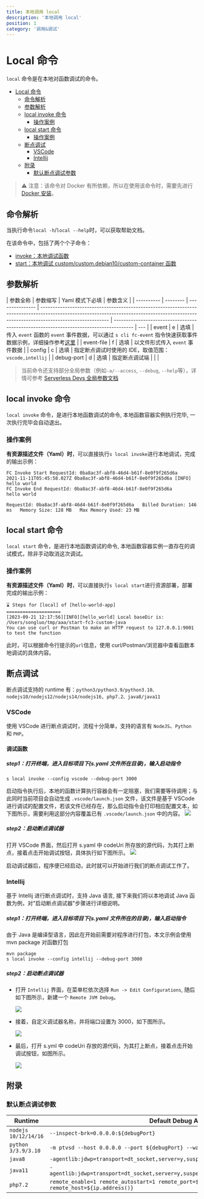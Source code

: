 ```yaml
---
title: 本地调用 local
description: '本地调用 local'
position: 1
category: '调用&调试'
---
```


# Local 命令

`local` 命令是在本地对函数调试的命令。

- [Local 命令](#local-命令)
  - [命令解析](#命令解析)
  - [参数解析](#参数解析)
  - [local invoke 命令](#local-invoke-命令)
    - [操作案例](#操作案例)
  - [local start 命令](#local-start-命令)
    - [操作案例](#操作案例-1)
  - [断点调试](#断点调试)
    - [VSCode](#vscode)
    - [Intellij](#intellij)
  - [附录](#附录)
    - [默认断点调试参数](#默认断点调试参数)

> ⚠️ 注意：该命令对 Docker 有所依赖，所以在使用该命令时，需要先进行 [Docker 安装](https://docs.docker.com/get-started/#download-and-install-docker)。

## 命令解析

当执行命令`local -h`/`local --help`时，可以获取帮助文档。

在该命令中，包括了两个个子命令：

- [invoke：本地调试函数](#local-invoke-命令)
- [start：本地调试 custom/custom.debian10/custom-container 函数](#local-start-命令)

## 参数解析

| 参数全称   | 参数缩写 | Yaml 模式下必填 | 参数含义                                                                                                                                                                                 |
| ---------- | -------- | --------------- | ---------------------------------------------------------------------------------------------------------------------------------------------------------------------------------------- | -------------------------------------------------------------------------------------- | --- |
| event      | e        | 选填            | 传入 `event` 函数的 `event` 事件数据，可以通过 `s cli fc-event` 指令快速获取事件数据示例，详细操作参考[这里](https://github.com/devsapp/fc/blob/main/docs/zh/command/invoke.md#注意事项) |
| event-file | f        | 选填            | 以文件形式传入 `event` 事件数据                                                                                                                                                          |
| config     | c        | 选填            | 指定断点调试时使用的 IDE，取值范围：`vscode,intellij`                                                                                                                                    |
| debug-port | d        | 选填            | 指定断点调试端                                                                                                                                                                           |
| <!--       | tmp-dir  | -               | 选填                                                                                                                                                                                     | 自定义函数运行环境中 `/tmp` 路径的本机挂载路径，默认为 `./.s/tmp/invoke/functionName`/ | --> |

> 当前命令还支持部分全局参数（例如`-a/--access`, `--debug`, `--help`等），详情可参考 [Serverless Devs 全局参数文档](https://github.com/Serverless-Devs/Serverless-Devs/blob/master/docs/zh/command/readme.md#%E5%85%A8%E5%B1%80%E5%8F%82%E6%95%B0)

## local invoke 命令

`local invoke` 命令，是进行本地函数调试的命令, 本地函数容器实例执行完毕, 一次执行完毕会自动退出。

### 操作案例

**有资源描述文件（Yaml）时**，可以直接执行`s local invoke`进行本地调试，完成的输出示例：

```
FC Invoke Start RequestId: 0ba8ac3f-abf8-46d4-b61f-8e0f9f265d6a
2021-11-11T05:45:58.027Z 0ba8ac3f-abf8-46d4-b61f-8e0f9f265d6a [INFO] hello world
FC Invoke End RequestId: 0ba8ac3f-abf8-46d4-b61f-8e0f9f265d6a
hello world

RequestId: 0ba8ac3f-abf8-46d4-b61f-8e0f9f265d6a   Billed Duration: 146 ms   Memory Size: 128 MB   Max Memory Used: 23 MB
```

## local start 命令

`local start` 命令，是进行本地函数调试的命令, 本地函数容器实例一直存在的调试模式，除非手动取消这次调试。

### 操作案例

**有资源描述文件（Yaml）时**，可以直接执行`s local start`进行资源部署，部署完成的输出示例：

```text
⌛ Steps for [local] of [hello-world-app]
====================
[2023-09-21 12:17:56][INFO][hello_world] Local baseDir is: /Users/songluo/tmp/aaa/start-fc3-custom-java
You can use curl or Postman to make an HTTP request to 127.0.0.1:9001 to test the function
```

此时，可以根据命令行提示的`url`信息，使用 curl/Postman/浏览器中查看函数本地调试的具体内容。

## 断点调试

断点调试支持的 runtime 有：`python3/python3.9/python3.10、nodejs10/nodejs12/nodejs14/nodejs16, php7.2、java8/java11`

### VSCode

使用 VSCode 进行断点调试时，流程十分简单，支持的语言有 `NodeJS`、`Python` 和 `PHP`。

#### 调试函数

##### step1：打开终端，进入目标项目下(s.yaml 文件所在目录)，输入启动指令

```
s local invoke --config vscode --debug-port 3000
```

启动指令执行后，本地的函数计算执行容器会有一定阻塞，我们需要等待调用；与此同时当前项目会自动生成 `.vscode/launch.json` 文件，该文件是基于 VSCode 进行调试的配置文件，若该文件已经存在，那么启动指令会打印相应配置文本，如下图所示，需要利用这部分内容覆盖已有 `.vscode/launch.json` 中的内容。
![](https://img.alicdn.com/imgextra/i3/O1CN01DcU4ca1VBiSYwrFh4_!!6000000002615-2-tps-1142-387.png)

##### step2：启动断点调试器

打开 VSCode 界面，然后打开 s.yaml 中 codeUri 所存放的源代码，为其打上断点，接着点击开始调试按钮，具体执行如下图所示。
![](https://img.alicdn.com/imgextra/i3/O1CN01yycXnv1vzLO4cB9pv_!!6000000006243-2-tps-750-410.png)

启动调试器后，程序便已经启动，此时就可以开始进行我们的断点调试工作了。

### Intellij

基于 Intellij 进行断点调试时，支持 Java 语言, 接下来我们将以本地调试 Java 函数为例，对"启动断点调试器"步骤进行详细说明。

##### step1：打开终端，进入目标项目下(s.yaml 文件所在的目录)，输入启动指令

由于 Java 是编译型语言，因此在开始前需要对程序进行打包，本文示例会使用 mvn package 对函数打包

```
mvn package
s local invoke --config intellij --debug-port 3000
```

##### step2：启动断点调试器

- 打开 `Intellij` 界面，在菜单栏依次选择 `Run -> Edit Configurations`, 随后如下图所示，新建一个 `Remote JVM Debug`。

  ![](https://img.alicdn.com/imgextra/i3/O1CN01rauocH1lv5Y3crJOB_!!6000000004880-2-tps-1080-389.png)

- 接着，自定义调试器名称，并将端口设置为 3000，如下图所示。

  ![](https://img.alicdn.com/imgextra/i4/O1CN01FRAQlP1cXQXeReL4z_!!6000000003610-2-tps-1080-817.png)

- 最后，打开 s.yml 中 codeUri 存放的源代码，为其打上断点，接着点击开始调试按钮，如图所示。

  ![](https://img.alicdn.com/imgextra/i1/O1CN01uaa9LY1kBSTUS6hdp_!!6000000004645-2-tps-1080-663.png)

## 附录

### 默认断点调试参数

| **Runtime**          | **Default Debug Args**                                                                    |
| -------------------- | ----------------------------------------------------------------------------------------- |
| `nodejs 10/12/14/16` | `--inspect-brk=0.0.0.0:${debugPort}`                                                      |
| `python 3/3.9/3.10`  | `-m ptvsd --host 0.0.0.0 --port ${debugPort} --wait`                                      |
| `java8`              | `-agentlib:jdwp=transport=dt_socket,server=y,suspend=y,quiet=y,address=${debugPort}`      |
| `java11`             | `-agentlib:jdwp=transport=dt_socket,server=y,suspend=y,quiet=y,address=*:${debugPort}`    |
| `php7.2`             | `remote_enable=1 remote_autostart=1 remote_port=${debugPort} remote_host=${ip.address()}` |
